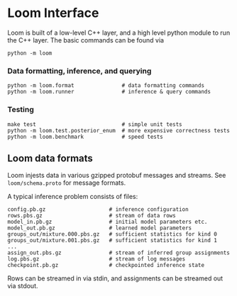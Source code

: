 # Loom Interface

Loom is built of a low-level C++ layer,
and a high level python module to run the C++ layer.
The basic commands can be found via

    python -m loom

### Data formatting, inference, and querying

    python -m loom.format               # data formatting commands
    python -m loom.runner               # inference & query commands

### Testing

    make test                           # simple unit tests
    python -m loom.test.posterior_enum  # more expensive correctness tests
    python -m loom.benchmark            # speed tests

## Loom data formats

Loom injests data in various gzipped protobuf messages and streams.
See `loom/schema.proto` for message formats.

A typical inference problem consists of files:

    config.pb.gz                    # inference configuration
    rows.pbs.gz                     # stream of data rows
    model_in.pb.gz                  # initial model parameters etc.
    model_out.pb.gz                 # learned model parameters
    groups_out/mixture.000.pbs.gz   # sufficient statistics for kind 0
    groups_out/mixture.001.pbs.gz   # sufficient statistics for kind 1
    ...
    assign_out.pbs.gz               # stream of inferred group assignments
    log.pbs.gz                      # stream of log messages
    checkpoint.pb.gz                # checkpointed inference state

Rows can be streamed in via stdin,
and assignments can be streamed out via stdout.
